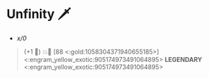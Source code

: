 # **Unfinity** 🗡️  
- *x/0*

> (+1 🔷) 💥🎯 [88 <:gold:1058304371940655185>]
<:engram_yellow_exotic:905174973491064895> __LEGENDARY__ <:engram_yellow_exotic:905174973491064895>

